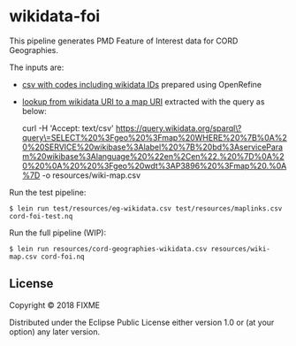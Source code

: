 # wikidata-foi

This pipeline generates PMD Feature of Interest data for CORD Geographies.

The inputs are:

- [csv with codes including wikidata IDs](resources/cord-geographies-wikidata.csv) prepared using OpenRefine
- [lookup from wikidata URI to a map URI](resources/wiki-map.csv) extracted with the query as below:

    curl -H 'Accept: text/csv' https://query.wikidata.org/sparql\?query\=SELECT%20%3Fgeo%20%3Fmap%20WHERE%20%7B%0A%20%20SERVICE%20wikibase%3Alabel%20%7B%20bd%3AserviceParam%20wikibase%3Alanguage%20%22en%2Cen%22.%20%7D%0A%20%20%0A%20%20%3Fgeo%20wdt%3AP3896%20%3Fmap%20.%0A%7D -o resources/wiki-map.csv

Run the test pipeline:

    $ lein run test/resources/eg-wikidata.csv test/resources/maplinks.csv cord-foi-test.nq

Run the full pipeline (WIP):

    $ lein run resources/cord-geographies-wikidata.csv resources/wiki-map.csv cord-foi.nq

## License

Copyright © 2018 FIXME

Distributed under the Eclipse Public License either version 1.0 or (at
your option) any later version.
